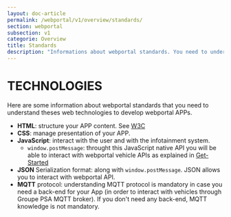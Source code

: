 ```yaml
---
layout: doc-article
permalink: /webportal/v1/overview/standards/
section: webportal
subsection: v1
categorie: Overview
title: Standards
description: "Informations about webportal standards. You need to understand theses web technologies to develop webportal APPs. "
---
```


# TECHNOLOGIES

Here are some information about webportal standards that you need to understand theses web technologies to develop webportal APPs.

- **HTML**: structure your APP content. See [W3C](https://www.w3.org/standards/webdesign/htmlcss)
- **CSS**: manage presentation of your APP.
- **JavaScript**: interact with the user and with the infotainment system.
    - `window.postMessage`: throught this JavaScript native API you will be able to interact with webportal vehicle APIs as explained in [Get-Started]({{site.baseurl}}/webportal/v1/quickstart/get-started/#article)
- **JSON** Serialization format: along with `window.postMessage`. JSON allows you to interact with webportal API.
- **MQTT** protocol: understanding MQTT protocol is mandatory in case you need a back-end for your App (in order to interact with vehicles through Groupe PSA MQTT broker). If you don't need any back-end, MQTT knowledge is not mandatory.

